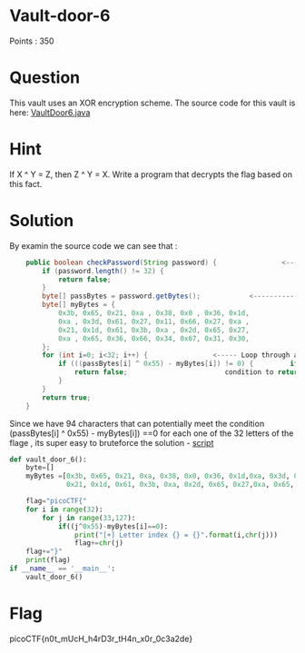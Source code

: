 # Vault-door-6

Points : 350

# Question

This vault uses an XOR encryption scheme. The source code for this vault is here: [VaultDoor6.java](VaultDoor6.java)

# Hint 

If X ^ Y = Z, then Z ^ Y = X. Write a program that decrypts the flag based on this fact.


# Solution
By examin the source code we can see that : 

```java 
    public boolean checkPassword(String password) {                <----------- We parse string to the CheckPassword method
        if (password.length() != 32) {
            return false;
        }
        byte[] passBytes = password.getBytes();			   <-----------  We have some bytes in hex representation
        byte[] myBytes = {
            0x3b, 0x65, 0x21, 0xa , 0x38, 0x0 , 0x36, 0x1d,
            0xa , 0x3d, 0x61, 0x27, 0x11, 0x66, 0x27, 0xa ,
            0x21, 0x1d, 0x61, 0x3b, 0xa , 0x2d, 0x65, 0x27,
            0xa , 0x65, 0x36, 0x66, 0x34, 0x67, 0x31, 0x30,
        };
        for (int i=0; i<32; i++) {				  <----- Loop through all characters and check the condition (passBytes[i] ^ 0x55) - myBytes[i]) !=0
            if (((passBytes[i] ^ 0x55) - myBytes[i]) != 0) {		 if so we stop the loop and return false . so , in order to find the right letter we need this 
                return false;						 condition to return true for each letter in the string
            }
        }
        return true;
    }
```

Since we have 94 characters that can potentially meet the condition (passBytes[i] ^ 0x55) - myBytes[i]) ==0  for each one of the 32 letters of the flage , its super
easy to bruteforce the solution - [script](script.py)

```python 
def vault_door_6():
    byte=[]
    myBytes =[0x3b, 0x65, 0x21, 0xa, 0x38, 0x0, 0x36, 0x1d,0xa, 0x3d, 0x61, 0x27, 0x11, 0x66, 0x27, 0xa,
              0x21, 0x1d, 0x61, 0x3b, 0xa, 0x2d, 0x65, 0x27,0xa, 0x65, 0x36, 0x66, 0x34, 0x67, 0x31, 0x30]

    flag="picoCTF{"
    for i in range(32):
        for j in range(33,127):
            if((j^0x55)-myBytes[i]==0):
                print("[+] Letter index {} = {}".format(i,chr(j)))
                flag+=chr(j)
    flag+="}"
    print(flag)
if __name__ == '__main__':
    vault_door_6()
```






# Flag
picoCTF{n0t_mUcH_h4rD3r_tH4n_x0r_0c3a2de}

